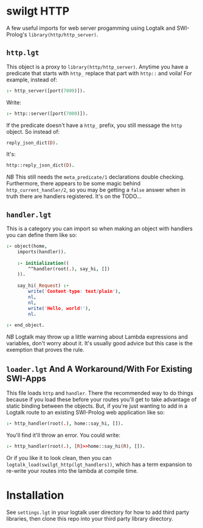 # swilgt HTTP

A few useful imports for web server progamming using Logtalk and SWI-Prolog's `library(http/http_server)`.

## `http.lgt`

This object is a proxy to `library(http/http_server)`. Anytime you have a predicate that starts with `http_` replace that part with `http::` and voila! For example, instead of:

```prolog
:- http_server([port(7000)]).
```
Write:

``` prolog
:- http::server([port(7000)]).
```

If the predicate doesn't have a `http_` prefix, you still message the `http` object. So instead of:

``` prolog
reply_json_dict(D).
```
It's:

``` prolog
http::reply_json_dict(D).
```

*NB* This still needs the `meta_predicate/1` declarations double checking. Furthermore, there appears to be some magic behind `http_current_handler/2`, so you may be getting a `false` answer when in truth there are handlers registered. It's on the TODO...

## `handler.lgt`

This is a category you can import so when making an object with handlers you can define them like so:

``` prolog
:- object(home,
    imports(handler)).
    
    :- initialization((
        ^^handler(root(.), say_hi, [])
    )).
    
    say_hi(_Request) :-
        write('Content-type: text/plain'),
        nl,
        nl,
        write('Hello, world!'),
        nl.
    
:- end_object.
```

*NB* Logtalk may throw up a little warning about Lambda expressions and variables, don't worry about it. It's usually good advice but this case is the exemption that proves the rule.

## `loader.lgt` And A Workaround/With For Existing SWI-Apps
This file loads `http` and `handler`. There the recommended way to do things because if you load these before your routes you'll get to take advantage of static binding between the objects. But, if you're just wanting to add in a Logtalk route to an existing SWI-Prolog web application like so:

``` prolog
:- http_handler(root(.), home::say_hi, []).
```

You'll find it'll throw an error. You could write:

``` prolog
:- http_handler(root(.), [R]>>home::say_hi(R), []).
```

Or if you like it to look clean, then you can `logtalk_load(swilgt_http(lgt_handlers))`, which has a term expansion to re-write your routes into the lambda at compile time.

# Installation
See `settings.lgt` in your logtalk user directory for how to add third party libraries, then clone this repo into your third party library directory.
